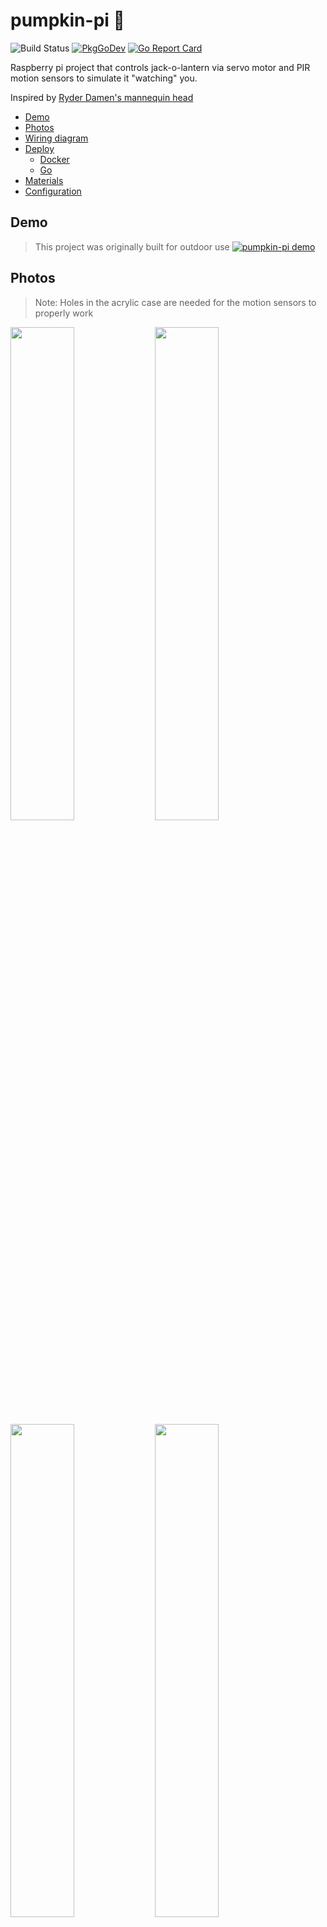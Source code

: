 # pumpkin-pi 🎃

![Build Status](https://github.com/circa10a/pumpkin-pi/workflows/build-docker-image/badge.svg)
[![PkgGoDev](https://pkg.go.dev/badge/github.com/circa10a/pumpkin-pi)](https://pkg.go.dev/github.com/circa10a/pumpkin-pi?tab=overview)
[![Go Report Card](https://goreportcard.com/badge/github.com/circa10a/pumpkin-pi)](https://goreportcard.com/report/github.com/circa10a/pumpkin-pi)

Raspberry pi project that controls jack-o-lantern via servo motor and PIR motion sensors to simulate it "watching" you.

Inspired by [Ryder Damen's mannequin head](https://www.youtube.com/watch?v=9CVhrZEhEoE)

- [Demo](#demo)
- [Photos](#photos)
- [Wiring diagram](#wiring-diagram)
- [Deploy](#deploy)
  - [Docker](#docker)
  - [Go](#Go)
- [Materials](#materials)
- [Configuration](#configuration)

## Demo

> This project was originally built for outdoor use
[![pumpkin-pi demo](https://yt-embed.herokuapp.com/embed?v=fl52GQJCFVI)](http://www.youtube.com/watch?v=fl52GQJCFVI "pumpkin-pi demo")

## Photos

> Note: Holes in the acrylic case are needed for the motion sensors to properly work

<p float="left">
  <img src="https://i.imgur.com/ngqizRO.jpg" width="45%" height="45%"/>
  <img src="https://i.imgur.com/uXo3kaP.jpg" width="45%" height="45%"/>
  <img src="https://i.imgur.com/IPJ1QB8.jpg" width="45%" height="45%"/>
  <img src="https://i.imgur.com/YtHwhJn.jpg" width="45%" height="45%"/>
  <img src="https://i.imgur.com/9AHhIF6.jpg" width="45%" height="45%"/>
  <img src="https://i.imgur.com/snKIZKp.jpg" width="45%" height="45%"/>
<p/>

## Wiring diagram

> Created with [circuit-diagram.org](https://www.circuit-diagram.org/). Source file is in [/diagrams](/diagrams)

![alt text](/images/circuit.png)

## Deploy

> Requires following diagram above to be wired up correctly

### Docker

```bash
# This script will install the dependencies and start the containers
bash -c "$(curl -sL https://raw.githubusercontent.com/circa10a/pumpkin-pi/main/install.sh)"
```

### Go

> Requires Go 1.17+

1. Install [Go](https://golang.org/doc/install)
2. Install [pi-blaster](https://github.com/sarfata/pi-blaster)
3. `go install github.com/circa10a/pumpkin-pi@latest`
4. `pumpkin-pi`

## Materials

- [Raspberry Pi (This project uses a Pi 3 Model B)](https://www.adafruit.com/product/4292)
- [USB Power Supply Compatible with Pi3/4](https://www.amazon.com/dp/B07X8C6PV6/ref=cm_sw_em_r_mt_dp_02B2MZVAR88S0RR0J65M)
- [MicroSD card](https://www.amazon.com/dp/B004KSMXVM/ref=cm_sw_em_r_mt_dp_7JES2YT0FC79MHFDBP1Z) with Raspbian installed ([guide](https://www.raspberrypi.org/documentation/computers/getting-started.html#installing-the-operating-system))
- [Pimoroni pan-tilt hat](https://shop.pimoroni.com/products/pan-tilt-hat?variant=22408353287)
- [2x PIR motion sensors](https://www.amazon.com/dp/B07KBWVJMP/ref=cm_sw_em_r_mt_dp_JHKZXKE9W8X144C21QZX)
- [2x 3D printed PIR motion sensor enclosures](https://www.thingiverse.com/thing:3366814)
- [MG90s Servo Motor](https://www.amazon.com/dp/B07NV476P7/ref=cm_sw_em_r_mt_dp_HMWNXQVMQZKX0D4K25SD)
  - I upgraded the horizontal motor in the pan-tilt hat due to needing more torque to support/smoothly move the pumpkin head without struggle
- [Male to female, female to femaile jumper wires](https://www.amazon.com/dp/B01EV70C78/ref=cm_sw_em_r_mt_dp_SWRTQ805V399FCG4DCFH)
- [M2 Standoffs](https://www.amazon.com/dp/B07B9X1KY6/ref=cm_sw_em_r_mt_dp_WZWF9MSF0CDSYY296XG6)
- [Jack-o-lantern (with top stem cut off)](https://www.homedepot.com/p/Home-Accents-Holiday-9-in-White-Blow-Mold-Pumpkin-with-Black-Shadow-21GM27288/315532374)
- [Acrylic display case](https://www.hobbylobby.com/search/?text=display+case&quickview=81011632)
- [Plaster column pedastal(spray painted blacked)](https://www.hobbylobby.com/Home-Decor-Frames/Furniture/Accent-Furniture/White-Corinthian-Column-Pedestal/p/CP02000)
- [2x 5v fans for (intake/exhaust)](https://www.amazon.com/dp/B07KRSJVP7/ref=cm_sw_em_r_mt_dp_G485R3B54ETDE8D3KKQZ)
- Some screws here and there

## Configuration

|                                               |                                                                                    |           |          |
|-----------------------------------------------|------------------------------------------------------------------------------------|-----------|----------|
| Environment Variable                          | Description                                                                        | Required  | Default  |
| `PUMPKINPI_LOG_LEVEL`                         | [Logrus](https://github.com/sirupsen/logrus) log level. Use `debug` for more info  | `false`   | `info`   |
| `PUMPKINPI_MOTION_TIMES_ENABLED`              | Whether to use configured schedule or not. These times must be within the same day | `false`   | `false`  |
| `PUMPKINPI_MOTION_TIME_START`                 | Local time to ensure pumpkin-pi only responds after this hour                      | `false`   | `17`     |
| `PUMPKINPI_MOTION_TIME_END`                   | Local time to ensure pumpkin-pi only responds before this hour                     | `false`   | `22`     |
| `PUMPKINPI_PIR_LEFT_MOTION_SENSOR_GPIO_PIN`   | The GPIO Pin used to read inputs from left motion sensor                           | `false`   | `11`     |
| `PUMPKINPI_PIR_RIGHT_MOTION_SENSOR_GPIO_PIN`  | The GPIO Pin used to read inputs from right motion sensor                          | `false`   | `13`     |
| `PUMPKINPI_SERVO_CENTER`                      | The center position of the horizontal servo motor                                  | `false`   | `32`     |
| `PUMPKINPI_SERVO_LEFT`                        | The left position of the horizontal servo motor                                    | `false`   | `23`     |
| `PUMPKINPI_SERVO_RIGHT`                       | The right position of the horizontal servo motor                                   | `false`   | `40`     |
| `PUMPKINPI_SERVO_ROTATE_DELAY`                | The wait time in between each incremental servo step as it rotates                 | `false`   | `150ms`  |
| `PUMPKINPI_SERVO_CENTER_RESET_INTERVAL`       | The interval at which the pumpkin will rotate back to the center position          | `false`   | `5m`     |
| `PUMPKINPI_SERVO_GPIO_PIN`                    | The PWM enabled GPIO Pin used to control the servo motor                           | `false`   | `12`     |
